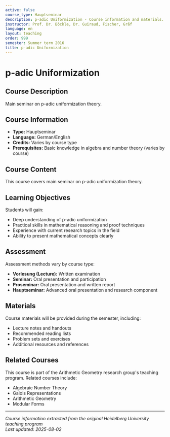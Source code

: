 ```yaml
---
active: false
course_type: Hauptseminar
description: p-adic Uniformization - Course information and materials.
instructor: Prof. Dr. Böckle, Dr. Guiraud, Fischer, Gräf
language: en
layout: teaching
order: 999
semester: Summer term 2016
title: p-adic Uniformization
---
```


# p-adic Uniformization

## Course Description 

Main seminar on p-adic uniformization theory.

## Course Information 

- **Type:** Hauptseminar
- **Language:** German/English
- **Credits:** Varies by course type
- **Prerequisites:** Basic knowledge in algebra and number theory (varies by course)

## Course Content 

This course covers main seminar on p-adic uniformization theory.

## Learning Objectives 

Students will gain:
- Deep understanding of p-adic uniformization
- Practical skills in mathematical reasoning and proof techniques
- Experience with current research topics in the field
- Ability to present mathematical concepts clearly

## Assessment 

Assessment methods vary by course type:
- **Vorlesung (Lecture):** Written examination
- **Seminar:** Oral presentation and participation
- **Proseminar:** Oral presentation and written report
- **Hauptseminar:** Advanced oral presentation and research component

## Materials 

Course materials will be provided during the semester, including:
- Lecture notes and handouts
- Recommended reading lists
- Problem sets and exercises
- Additional resources and references

## Related Courses 

This course is part of the Arithmetic Geometry research group's teaching program. Related courses include:
- Algebraic Number Theory
- Galois Representations
- Arithmetic Geometry
- Modular Forms

---

*Course information extracted from the original Heidelberg University teaching program*  
*Last updated: 2025-08-02*